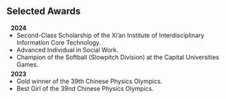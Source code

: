 ## Selected Awards

<h4 style="margin:0 10px 0;">2024</h4>

<ul style="margin:0 0 5px;">
  <li><a><autocolor>Second-Class Scholarship of the Xi’an Institute of Interdisciplinary Information Core Technology.</autocolor></a></li>
  <li><a><autocolor>Advanced Individual in Social Work.</autocolor></a></li> 
  <li><a><autocolor>Champion of the Softball (Slowpitch Division) at the Capital Universities Games.</autocolor></a></li> 
</ul>

<h4 style="margin:0 10px 0;">2023</h4>

<ul style="margin:0 0 5px;">
  <li><a><autocolor>Gold winner of the 39th Chinese Physics Olympics.</autocolor></a></li>
  <li><a><autocolor>Best Girl of the 39nd Chinese Physics Olympics.</autocolor></a></li>
</ul>

